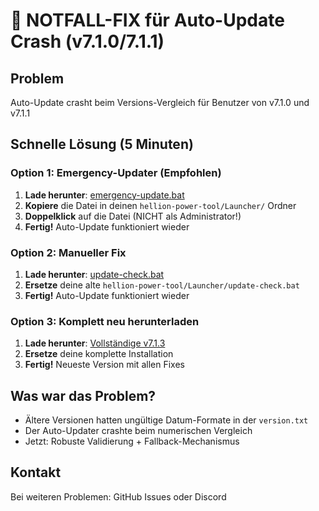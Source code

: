 # 🚨 NOTFALL-FIX für Auto-Update Crash (v7.1.0/7.1.1)

## Problem

Auto-Update crasht beim Versions-Vergleich für Benutzer von v7.1.0 und v7.1.1

## Schnelle Lösung (5 Minuten)

### Option 1: Emergency-Updater (Empfohlen)

1. **Lade herunter**: [emergency-update.bat](https://raw.githubusercontent.com/JonKazama-Hellion/hellion-power-tool/main/Launcher/emergency-update.bat)
2. **Kopiere** die Datei in deinen `hellion-power-tool/Launcher/` Ordner  
3. **Doppelklick** auf die Datei (NICHT als Administrator!)
4. **Fertig!** Auto-Update funktioniert wieder

### Option 2: Manueller Fix

1. **Lade herunter**: [update-check.bat](https://raw.githubusercontent.com/JonKazama-Hellion/hellion-power-tool/main/Launcher/update-check.bat)
2. **Ersetze** deine alte `hellion-power-tool/Launcher/update-check.bat`
3. **Fertig!** Auto-Update funktioniert wieder

### Option 3: Komplett neu herunterladen

1. **Lade herunter**: [Vollständige v7.1.3](https://github.com/JonKazama-Hellion/hellion-power-tool/archive/refs/heads/main.zip)
2. **Ersetze** deine komplette Installation
3. **Fertig!** Neueste Version mit allen Fixes

## Was war das Problem?

- Ältere Versionen hatten ungültige Datum-Formate in der `version.txt`
- Der Auto-Updater crashte beim numerischen Vergleich
- Jetzt: Robuste Validierung + Fallback-Mechanismus

## Kontakt

Bei weiteren Problemen: GitHub Issues oder Discord
